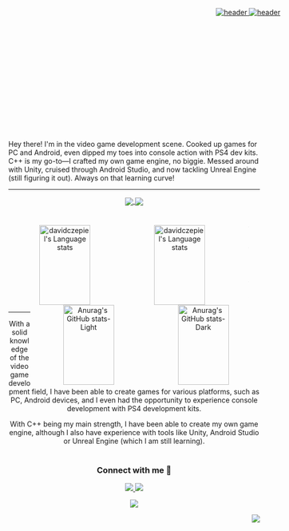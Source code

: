 
<!--- Banner, the first one is displayed only on dark mode, the second one only on light mode --->
<p align="center" style="height: 250px; width: 961px;">
	<a href="https://skillicons.dev#gh-dark-mode-only">
  	<img src="https://capsule-render.vercel.app/api?type=waving&theme=tokyonight&color=auto&height=250&width=961&section=header&text=David%20Czepiel%20Babiarz&fontSize=55&fontColor=auto&fontAlignY=30&desc=Game%20Developer&descAlignY=50&descSize=30" alt="header">
	</a>
	<a href="https://skillicons.dev#gh-light-mode-only">
  	<img src="https://capsule-render.vercel.app/api?type=waving&theme=tokyonight&color=auto&height=250&width=961&section=header&text=David%20Czepiel%20Babiarz&fontSize=55&fontColor=auto&fontAlignY=30&desc=Game%20Developer&descAlignY=50&descSize=30" alt="header">
	</a>
</p>

<p>	
Hey there! I'm in the video game development scene. Cooked up games for PC and Android, even dipped my toes into console action with PS4 dev kits. C++ is my go-to—I crafted my own game engine, no biggie. Messed around with Unity, cruised through Android Studio, and now tackling Unreal Engine (still figuring it out). Always on that learning curve!
</p>

<!--- Skills icons, the first one is displayed only on dark mode, the second one only on light mode --->
---
<p align="center">
<a href="https://skillicons.dev#gh-dark-mode-only">
<img align= "center" src="https://skillicons.dev/icons?i=cpp,cs,unity,godot,androidstudio,git&perline=10#gh-dark-mode-only" />
</a>
<a href="https://skillicons.dev#gh-light-mode-only">
 <img align= "center" src="https://skillicons.dev/icons?i=cpp,cs,unity,godot,androidstudio,git&perline=10&theme=light#gh-light-mode-only" />
</a>
</p>

<!--Most used languages widget, the first one is displayed only on dark mode, the second one only on light mode-->
#
<div align="center">
<a href="https://github.com/anuraghazra/github-readme-stats#gh-dark-mode-only" >
<img align="left" width=45% height=160px src="https://github-readme-stats-git-masterrstaa-rickstaa.vercel.app/api/top-langs/?username=davidczepiel&layout=compact&langs_count=4&hide_border=true&role=owner,collaborator&theme=tokyonight#gh-dark-mode-only" alt="davidczepiel's Language stats"/>
</a>
<div align="center">
<a href="https://github.com/anuraghazra/github-readme-stats#gh-light-mode-only" >
<img align="left" width=45% height=160px src="https://github-readme-stats-git-masterrstaa-rickstaa.vercel.app/api/top-langs/?username=davidczepiel&layout=compact&langs_count=4&hide_border=false&role=owner,collaborator&theme=shadow_blue#gh-light-mode-only" alt="davidczepiel's Language stats"/>
</a>
	
<!--Transparent image that allows me to have a blank space in betwean without the bottom text getting in the way-->
<img src="https://github.com/davidczepiel/davidczepiel/assets/48888283/ff863112-886c-4d09-8d4e-4173c6ecc26e" alt="TransparentImage" width="1" height="160">

<!--Github profile stats, the first one is displayed when dark mode is enabled, the second one on light mode-->
<a href="https://github.com/anuraghazra/github-readme-stats#gh-dark-mode-only">
<img align="right" width=45% height=160px src="https://github-readme-stats.vercel.app/api?username=davidczepiel&show_icons=true&hide_border=true&theme=tokyonight&rank_icon=github&include_all_commits=true&hide=issues&show=prs_merged_percentage#gh-dark-mode-only" alt="Anurag's GitHub stats-Dark">
</a>
<a href="https://github.com/anuraghazra/github-readme-stats#gh-light-mode-only">
<img align="right" width=45% height=160px src="https://github-readme-stats.vercel.app/api?username=davidczepiel&show_icons=true&theme=shadow_blue&rank_icon=github&include_all_commits=true&hide=issues&show=prs_merged_percentage#gh-light-mode-only" alt="Anurag's GitHub stats-Light">
</a>
</div>

---

<p>	
With a solid knowledge of the video game development field, I have been able to create games for various platforms, such as PC, Android devices, and I even had the opportunity to experience console development with PS4 development kits. 

With C++ being my main strength, I have been able to create my own game engine, although I also have experience with tools like Unity, Android Studio or Unreal Engine (which I am still learning).
</p>

<!-- CONTACT ME -->
<h1></h1>

<h3 align="center" >Connect with me 🤝 </h3>
<div align="center"> 
  <a href="mailto:czepieldavid@gmail.com">
    <img src="https://img.shields.io/badge/Gmail-333333?style=for-the-badge&logo=gmail&logoColor=red" />
  </a>
  <a href="https://www.linkedin.com/in/david-czepiel-babiarz-2870b5235/" target="_blank">
    <img src="https://img.shields.io/badge/LinkedIn-0077B5?style=for-the-badge&logo=linkedin&logoColor=white" target="_blank" />
  </a>
 <!--- 
  <a href="https://leetcode.com/davidczepiel/" target="_blank">
	<img src="https://img.shields.io/badge/-LeetCode-FFA116?style=for-the-badge&logo=LeetCode&logoColor=black" />
  </a>
 <!--- 
<img src="https://img.shields.io/badge/Discord-5865F2?style=for-the-badge&logo=discord&logoColor=white" />
  <a href="https://salesp07.github.io" target="_blank">
     <img src="https://img.shields.io/badge/Portfolio-FF5722?style=for-the-badge&logo=todoist&logoColor=white" target="_blank" /> <!-- sqlite, safari, google-chrome are other good icon options -->
  </a>
 
</div>

<!-- THANK -->
<p align="center">
  <a href="https://github.com/DenverCoder1/readme-typing-svg"><img src="https://readme-typing-svg.herokuapp.com?lines=Thanks+for+visiting!;Check+out+my+pinned+repos!&center=true&width=380&height=45"></a>
</p>

<!---
[![LumenFall Trailer](https://ytcards.demolab.com/?id=UCM9iCZBila_WaHwbOSgU1IQ&title=LumenFall+Trailer%21&lang=en&timestamp=1699630209&background_color=%230d1117&title_color=%23ffffff&stats_color=%23dedede&max_title_lines=1&width=250&border_radius=5&duration=402 "LumenFall Trailer")](https://www.youtube.com/watch?v=eL1H20nfTYs&ab_channel=DavidCzepiel)
--->

<div align="right">

![](https://komarev.com/ghpvc/?username=davidczepiel&style=flat-square&color=111111&labelColor=black)
</div>



